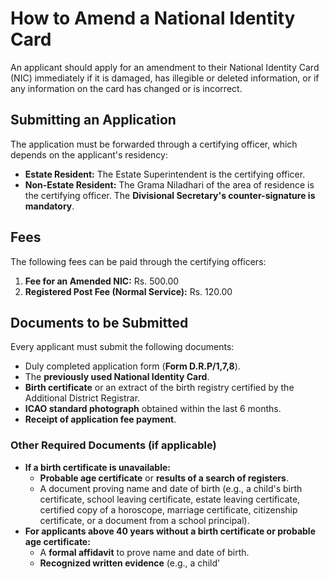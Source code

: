 # How to Amend a National Identity Card

An applicant should apply for an amendment to their National Identity Card (NIC) immediately if it is damaged, has illegible or deleted information, or if any information on the card has changed or is incorrect.

## Submitting an Application

The application must be forwarded through a certifying officer, which depends on the applicant's residency:

* **Estate Resident:** The Estate Superintendent is the certifying officer.
* **Non-Estate Resident:** The Grama Niladhari of the area of residence is the certifying officer. The **Divisional Secretary's counter-signature is mandatory**.

## Fees

The following fees can be paid through the certifying officers:

1.  **Fee for an Amended NIC:** Rs. 500.00
2.  **Registered Post Fee (Normal Service):** Rs. 120.00

## Documents to be Submitted

Every applicant must submit the following documents:

* Duly completed application form (**Form D.R.P/1,7,8**).
* The **previously used National Identity Card**.
* **Birth certificate** or an extract of the birth registry certified by the Additional District Registrar.
* **ICAO standard photograph** obtained within the last 6 months.
* **Receipt of application fee payment**.

### Other Required Documents (if applicable)

* **If a birth certificate is unavailable:**
    * **Probable age certificate** or **results of a search of registers**.
    * A document proving name and date of birth (e.g., a child's birth certificate, school leaving certificate, estate leaving certificate, certified copy of a horoscope, marriage certificate, citizenship certificate, or a document from a school principal).
* **For applicants above 40 years without a birth certificate or probable age certificate:**
    * A **formal affidavit** to prove name and date of birth.
    * **Recognized written evidence** (e.g., a child'